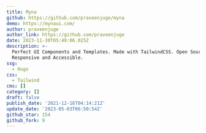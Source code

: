 ```yaml
---
title: Myna
github: https://github.com/praveenjuge/myna
demo: https://mynaui.com/
author: praveenjuge
author_link: https://github.com/praveenjuge
date: 2023-11-30T05:49:06.025Z
description: >-
  Perfect UI Components and Templates. Made with TailwindCSS. Open Source. Fully
  Responsive and Accessible.
ssg:
  - Hugo
css:
  - Tailwind
cms: []
category: []
draft: false
publish_date: '2021-12-16T04:14:21Z'
update_date: '2023-05-03T06:50:54Z'
github_star: 154
github_fork: 9
---
```

